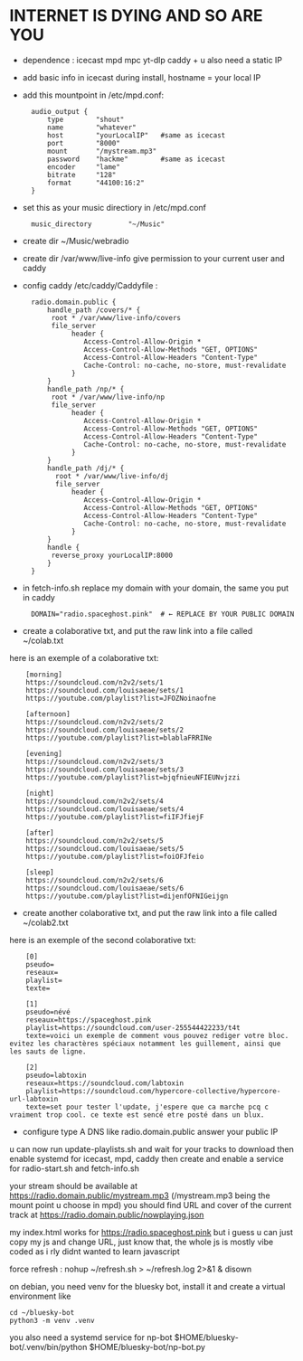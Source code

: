 # INTERNET IS DYING AND SO ARE YOU

- dependence : icecast mpd mpc yt-dlp caddy + u also need a static IP
- add basic info in icecast during install, hostname = your local IP
- add this mountpoint in /etc/mpd.conf:

		audio_output {
		    type        "shout"
		    name        "whatever"		
		    host        "yourLocalIP"	#same as icecast
		    port        "8000"		      
		    mount       "/mystream.mp3" 
		    password    "hackme"        #same as icecast      
		    encoder     "lame"                
		    bitrate     "128"                 
		    format      "44100:16:2"
		}

- set this as your music directiory in /etc/mpd.conf 

		music_directory         "~/Music"


- create dir ~/Music/webradio
- create dir /var/www/live-info give permission to your current user and caddy
- config caddy /etc/caddy/Caddyfile :

		radio.domain.public {
			handle_path /covers/* {
			 root * /var/www/live-info/covers
			 file_server
		          header {
		             Access-Control-Allow-Origin *
		             Access-Control-Allow-Methods "GET, OPTIONS"
		             Access-Control-Allow-Headers "Content-Type"
		             Cache-Control: no-cache, no-store, must-revalidate
		          }
			}
			handle_path /np/* {
			 root * /var/www/live-info/np
			 file_server
		          header {
		             Access-Control-Allow-Origin *
		             Access-Control-Allow-Methods "GET, OPTIONS"
		             Access-Control-Allow-Headers "Content-Type"
		             Cache-Control: no-cache, no-store, must-revalidate
		          }
			}
	        handle_path /dj/* {
  			  root * /var/www/live-info/dj
	          file_server
		          header {
		             Access-Control-Allow-Origin *
		             Access-Control-Allow-Methods "GET, OPTIONS"
		             Access-Control-Allow-Headers "Content-Type"
		             Cache-Control: no-cache, no-store, must-revalidate
		          }
	        }
			handle {
			 reverse_proxy yourLocalIP:8000
			}
		}

- in fetch-info.sh replace my domain with your domain, the same you put in caddy
	
		DOMAIN="radio.spaceghost.pink"  # ← REPLACE BY YOUR PUBLIC DOMAIN

- create a colaborative txt, and put the raw link into a file called ~/colab.txt
  
here is an exemple of a colaborative txt: 
	
		[morning]
		https://soundcloud.com/n2v2/sets/1
		https://soundcloud.com/louisaeae/sets/1
		https://youtube.com/playlist?list=JFOZNoinaofne
		
		[afternoon]
		https://soundcloud.com/n2v2/sets/2
		https://soundcloud.com/louisaeae/sets/2
		https://youtube.com/playlist?list=blablaFRRINe
		
		[evening]
		https://soundcloud.com/n2v2/sets/3
		https://soundcloud.com/louisaeae/sets/3
		https://youtube.com/playlist?list=bjqfnieuNFIEUNvjzzi
		
		[night]
		https://soundcloud.com/n2v2/sets/4
		https://soundcloud.com/louisaeae/sets/4
		https://youtube.com/playlist?list=fiIFJfiejF
		
		[after]
		https://soundcloud.com/n2v2/sets/5
		https://soundcloud.com/louisaeae/sets/5
		https://youtube.com/playlist?list=foiOFJfeio
		
		[sleep]
		https://soundcloud.com/n2v2/sets/6
		https://soundcloud.com/louisaeae/sets/6
		https://youtube.com/playlist?list=dijenfOFNIGeijgn

- create another colaborative txt, and put the raw link into a file called ~/colab2.txt
  
here is an exemple of the second colaborative txt: 

		[0]
		pseudo=
		reseaux=
		playlist=
		texte=
		
		[1]
		pseudo=névé
		reseaux=https://spaceghost.pink
		playlist=https://soundcloud.com/user-255544422233/t4t
		texte=voici un exemple de comment vous pouvez rediger votre bloc. evitez les charactères spéciaux notamment les guillement, ainsi que les sauts de ligne. 
		
		[2]
		pseudo=labtoxin
		reseaux=https://soundcloud.com/labtoxin
		playlist=https://soundcloud.com/hypercore-collective/hypercore-url-labtoxin
		texte=set pour tester l'update, j'espere que ca marche pcq c vraiment trop cool. ce texte est sencé etre posté dans un blux.

- configure type A DNS like radio.domain.public answer your public IP

u can now run update-playlists.sh and wait for your tracks to download then enable systemd for icecast, mpd, caddy then create and enable a service for radio-start.sh and fetch-info.sh

your stream should be available at https://radio.domain.public/mystream.mp3 (/mystream.mp3 being the mount point u choose in mpd)
you should find URL and cover of the current track at https://radio.domain.public/nowplaying.json

my index.html works for https://radio.spaceghost.pink but i guess u can just copy my js and change URL, just know that, the whole js is mostly vibe coded as i rly didnt wanted to learn javascript 

force refresh : nohup ~/refresh.sh > ~/refresh.log 2>&1 & disown

on debian, you need venv for the bluesky bot, install it and create a virtual environment like 

	cd ~/bluesky-bot
	python3 -m venv .venv

you also need a systemd service for np-bot $HOME/bluesky-bot/.venv/bin/python $HOME/bluesky-bot/np-bot.py
